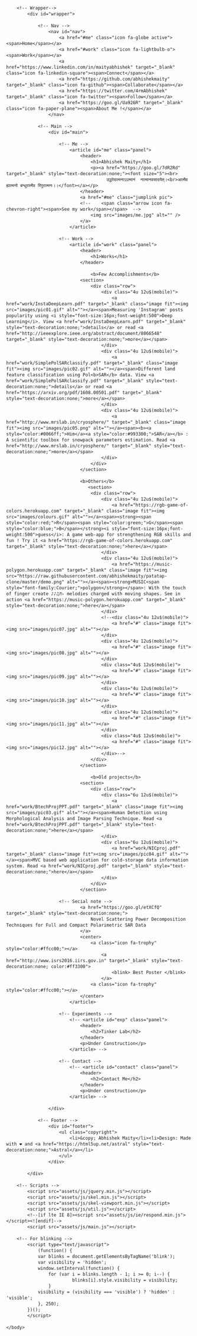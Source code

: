 <!DOCTYPE HTML>
<html>
	<head>
		<title>Abhishek Maity</title>
		<meta charset="utf-8" />
		<meta name="viewport" content="width=device-width, initial-scale=1" />
		<!--[if lte IE 8]><script src="assets/js/ie/html5shiv.js"></script><![endif]-->
		<link rel="stylesheet" href="assets/css/main.css" />
		<noscript><link rel="stylesheet" href="assets/css/noscript.css" /></noscript>
		<!--[if lte IE 8]><link rel="stylesheet" href="assets/css/ie8.css" /><![endif]-->
	</head>
	<body>

		<!-- Wrapper-->
			<div id="wrapper">

				<!-- Nav -->
					<nav id="nav">
						<a href="#me" class="icon fa-globe active"><span>Home</span></a>
						<a href="#work" class="icon fa-lightbulb-o"><span>Work</span></a>
                        <a href="https://www.linkedin.com/in/maityabhishek" target="_blank" class="icon fa-linkedin-square"><span>Connect</span></a>
						<a href="https://github.com/abhishekmaity" target="_blank" class="icon fa-github"><span>Collaborate</span></a>
						<a href="https://twitter.com/4rmAbhishek" target="_blank" class="icon fa-twitter"><span>Follow</span></a>						                       
                        <a href="https://goo.gl/Ua926R" target="_blank"  class="icon fa-paper-plane"><span>About Me !</span></a>
					</nav>

				<!-- Main -->
					<div id="main">

						<!-- Me -->
							<article id="me" class="panel">
								<header>
									<h1>Abhishek Maity</h1>
									<p><a href="https://goo.gl/7dR2Rd" target="_blank" style="text-decoration:none;"><font size="5"><br>
								          उद्धरेदात्मनाऽऽत्मानं  नात्मानवसादयेत्।<br>आत्मैव ह्यात्मनो बन्धुरात्मैव रिपुरात्मनः।।</font></a></p>
								</header>
								<a href="#me" class="jumplink pic">
								<!--	<span class="arrow icon fa-chevron-right"><span>See my work</span></span>  -->
									<img src="images/me.jpg" alt="" />
								</a>
							</article>
							
						<!-- Work -->
							<article id="work" class="panel">
								<header>
								    <h1>Works</h1>
								</header>
								
								    <b>Few Accomplishments</b>
								<section>
									<div class="row">
										<div class="4u 12u$(mobile)">
											<a href="work/InstaDeepLearn.pdf" target="_blank" class="image fit"><img src="images/pic01.gif" alt=""></a><span>Measuring 'Instagram' posts popularity using <i style="font-size:16px;font-weight:500">Deep Learning</i>. View <a href="work/InstaDeepLearn.pdf" target="_blank" style="text-decoration:none;">details</a> or read <a href="http://ieeexplore.ieee.org/abstract/document/8066548" target="_blank" style="text-decoration:none;">more</a></span>
										</div>
									    <div class="4u 12u$(mobile)">
											<a href="work/SimplePolSARclassify.pdf" target="_blank" class="image fit"><img src="images/pic02.gif" alt=""></a><span>Different land feature classification using Pol<b>SAR</b> data. View <a href="work/SimplePolSARclassify.pdf" target="_blank" style="text-decoration:none;">details</a> or read <a href="https://arxiv.org/pdf/1608.00501.pdf" target="_blank" style="text-decoration:none;">more</a></span>
										</div>
										<div class="4u 12u$(mobile)">
											<a href="http://www.mrslab.in/cryosphere/" target="_blank" class="image fit"><img src="images/pic05.png" alt=""></a><span><b><a style="color:#0066ff;">Him</a><a style="color:#993300;">SAR</a></b> : A scientific toolbox for snowpack parameters estimation. Read <a href="http://www.mrslab.in/cryosphere/" target="_blank" style="text-decoration:none;">more</a></span>
										</div>
								    </div>
								</section>
								
								<b>Others</b>
								   <section>
									<div class="row">
										<div class="4u 12u$(mobile)">
											<a href="https://rgb-game-of-colors.herokuapp.com" target="_blank" class="image fit"><img src="images/colours.gif" alt=""></a><span><strong><span style="color:red;">R</span><span style="color:green;">G</span><span style="color:blue;">B</span></strong><i style="font-size:16px;font-weight:500">guess</i>: A game web-app for strengthening RGB skills and fun ! Try it <a href="https://rgb-game-of-colors.herokuapp.com" target="_blank" style="text-decoration:none;">here</a></span>
								        </div>
										<div class="4u 12u$(mobile)">
											<a href="https://music-polygon.herokuapp.com" target="_blank" class="image fit"><img src="https://raw.githubusercontent.com/abhishekmaity/patatap-clone/master/demo.png" alt=""></a><span><strong>MUSIC<span style="font-family:Courier;">polygon</strong></span>: With the touch of finger create ♪♪♫♬♭ melodies charged with moving shapes. See in action <a href="https://music-polygon.herokuapp.com" target="_blank" style="text-decoration:none;">here</a></span>
								        </div>
										<!--<div class="4u 12u$(mobile)">
											<a href="#" class="image fit"><img src="images/pic07.jpg" alt=""></a>
										</div>
										<div class="4u 12u$(mobile)">
											<a href="#" class="image fit"><img src="images/pic08.jpg" alt=""></a>
										</div>
										<div class="4u$ 12u$(mobile)">
											<a href="#" class="image fit"><img src="images/pic09.jpg" alt=""></a>
										</div>
										<div class="4u 12u$(mobile)">
											<a href="#" class="image fit"><img src="images/pic10.jpg" alt=""></a>
										</div>
										<div class="4u 12u$(mobile)">
											<a href="#" class="image fit"><img src="images/pic11.jpg" alt=""></a>
										</div>
										<div class="4u$ 12u$(mobile)">
											<a href="#" class="image fit"><img src="images/pic12.jpg" alt=""></a>
										</div>-->
									</div>
								</section>
							
								    <b>Old projects</b>
								<section>
									<div class="row">									
										<div class="6u 12u$(mobile)">
											<a href="work/BtechProjPPT.pdf" target="_blank" class="image fit"><img src="images/pic03.gif" alt=""></a><span>Human Detection using Morphological Analysis and Image Parsing Technique. Read <a href="work/BtechProjPPT.pdf" target="_blank" style="text-decoration:none;">here</a></span>
										</div>
										<div class="6u 12u$(mobile)">
											<a href="work/NICproj.pdf" target="_blank" class="image fit"><img src="images/pic04.gif" alt=""></a><span>MVC based web application for cold-storage data information system. Read <a href="work/NICproj.pdf" target="_blank" style="text-decoration:none;">here</a></span>
										</div>
									</div>
								</section>
								 
						<!-- Secial note -->   
                                <a href="https://goo.gl/etXCfQ" target="_blank" style="text-decoration:none;">
                                    Novel Scattering Power Decomposition Techniques for Full and Compact Polarimetric SAR Data
                                </a>
                                <center>
                                    <a class="icon fa-trophy" style="color:#ffcc00;"></a>
                                        <a href="http://www.isrs2016.iirs.gov.in" target="_blank" style="text-decoration:none; color:#ff3300">
                                            <blink> Best Poster </blink>
                                        </a>
                                    <a class="icon fa-trophy" style="color:#ffcc00;"></a>
                                </center>
                            </article>
							
						<!-- Experiments -->
							<!-- <article id="exp" class="panel">
								<header>
									<h2>Tinker Lab</h2>
								</header>
								<p>Under Construction</p>									
							</article> -->							

						<!-- Contact -->
							<!-- <article id="contact" class="panel">
								<header>
									<h2>Contact Me</h2>
								</header>
								<p>Under construction</p>														
							</article> -->

					</div>

				<!-- Footer -->
					<div id="footer">
						<ul class="copyright">
							<li>&copy; Abhishek Maity</li><li>Design: Made with ❤ and <a href="https://html5up.net/astral" style="text-decoration:none;">Astral</a></li>
						</ul>
					</div>

			</div>

		<!-- Scripts -->
			<script src="assets/js/jquery.min.js"></script>
			<script src="assets/js/skel.min.js"></script>
			<script src="assets/js/skel-viewport.min.js"></script>
			<script src="assets/js/util.js"></script>
			<!--[if lte IE 8]><script src="assets/js/ie/respond.min.js"></script><![endif]-->
			<script src="assets/js/main.js"></script>
			
		<!-- For blinking -->	
			<script type="text/javascript">
                (function() {
                var blinks = document.getElementsByTagName('blink');
                var visibility = 'hidden';
                window.setInterval(function() {
                    for (var i = blinks.length - 1; i >= 0; i--) {
                             blinks[i].style.visibility = visibility;
                    }
                visibility = (visibility === 'visible') ? 'hidden' : 'visible';
                }, 250);
            })();
            </script>
			
	</body>
</html>
